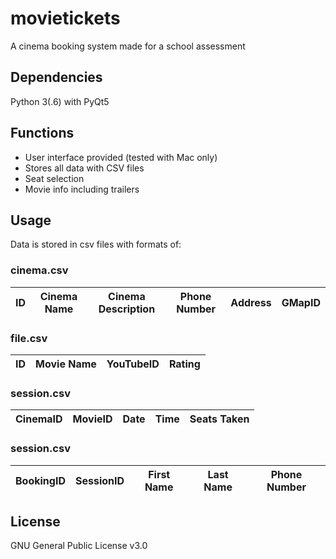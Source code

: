 # movietickets
A cinema booking system made for a school assessment
## Dependencies
Python 3(.6) with PyQt5
## Functions
* User interface provided (tested with Mac only)
* Stores all data with CSV files
* Seat selection
* Movie info including trailers
## Usage
Data is stored in csv files with formats of:
### cinema.csv

ID | Cinema Name | Cinema Description | Phone Number | Address | GMapID
--- | --- | --- | --- | --- | ---

### file.csv

ID | Movie Name | YouTubeID | Rating
--- | --- | --- | ---

### session.csv

CinemaID | MovieID | Date | Time | Seats Taken
--- | --- | --- | --- | ---

### session.csv

BookingID | SessionID | First Name | Last Name | Phone Number
--- | --- | --- | --- | ---

## License
GNU General Public License v3.0
